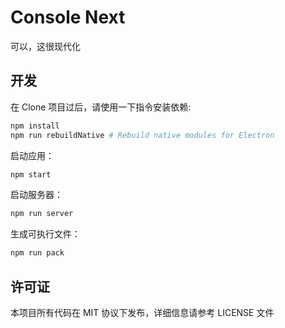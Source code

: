 # Console Next

可以，这很现代化

## 开发
在 Clone 项目过后，请使用一下指令安装依赖:

```bash
npm install
npm run rebuildNative # Rebuild native modules for Electron
```

启动应用：

```bash
npm start
```

启动服务器：

```bash
npm run server 
```

生成可执行文件：

```bash
npm run pack
```

## 许可证

本项目所有代码在 MIT 协议下发布，详细信息请参考 LICENSE 文件
